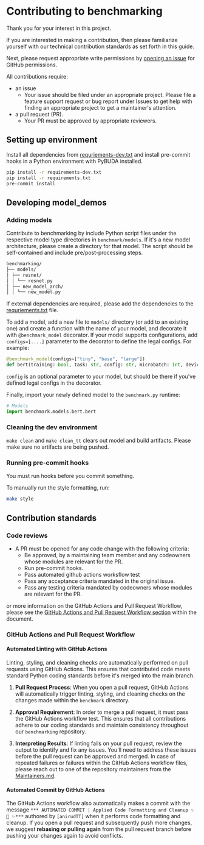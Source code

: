 # Contributing to benchmarking

Thank you for your interest in this project.

If you are interested in making a contribution, then please familiarize
yourself with our technical contribution standards as set forth in this guide.

Next, please request appropriate write permissions by [opening an
issue](https://github.com/tenstorrent/benchmarking/issues/new/choose) for
GitHub permissions.

All contributions require:

- an issue
  - Your issue should be filed under an appropriate project. Please file a
    feature support request or bug report under Issues to get help with finding
    an appropriate project to get a maintainer's attention.
- a pull request (PR).
  - Your PR must be approved by appropriate reviewers.

## Setting up environment

Install all dependencies from [requriements-dev.txt](requirements-dev.txt) and install pre-commit hooks in a Python environment with PyBUDA installed.

```bash
pip install -r requirements-dev.txt
pip install -r requirements.txt
pre-commit install
```

## Developing model_demos

### Adding models

Contribute to benchmarking by include Python script files under the respective model type directories in `benchmark/models`. If it's a new model architecture, please create a directory for that model. The script should be self-contained and include pre/post-processing steps.

```bash
benchmarking/
├── models/
│ ├── resnet/
│ │ └── resnet.py
│ ├── new_model_arch/
│ │ └── new_model.py
```

If external dependencies are required, please add the dependencies to the [requriements.txt](requirements.txt) file.

To add a model, add a new file to `models/` directory (or add to an existing one) and create a function with the name of your model, and decorate it with
`@benchmark_model` decorator. If your model supports configurations, add `configs=[....]` parameter to the decorator to define the legal configs. For example:

```python
@benchmark_model(configs=["tiny", "base", "large"])
def bert(training: bool, task: str, config: str, microbatch: int, device: str, data_type: str):
```

`config` is an optional parameter to your model, but should be there if you've defined legal configs in the decorator.

Finally, import your newly defined model to the `benchmark.py` runtime:

```python
# Models
import benchmark.models.bert.bert
```

### Cleaning the dev environment

`make clean` and `make clean_tt` clears out model and build artifacts. Please make sure no artifacts are being pushed.

### Running pre-commit hooks

You must run hooks before you commit something.

To manually run the style formatting, run:

```bash
make style
```

## Contribution standards

### Code reviews

- A PR must be opened for any code change with the following criteria:
  - Be approved, by a maintaining team member and any codeowners whose modules
    are relevant for the PR.
  - Run pre-commit hooks.
  - Pass automated github actions worksflow test
  - Pass any acceptance criteria mandated in the original issue.
  - Pass any testing criteria mandated by codeowners whose modules are relevant
    for the PR.

or more information on the GitHub Actions and Pull Request Workflow, please see the [GitHub Actions and Pull Request Workflow section](#github-actions-and-pull-request-workflow) within the document.

### GitHub Actions and Pull Request Workflow

#### Automated Linting with GitHub Actions

Linting, styling, and cleaning checks are automatically performed on pull requests using GitHub Actions. This ensures that contributed code meets standard Python coding standards before it's merged into the main branch.

1. **Pull Request Process**: When you open a pull request, GitHub Actions will automatically trigger linting, styling, and cleaning checks on the changes made within the `benchmark` directory.

2. **Approval Requirement**: In order to merge a pull request, it must pass the GitHub Actions workflow test. This ensures that all contributions adhere to our coding standards and maintain consistency throughout our `benchmarking` repository.

3. **Interpreting Results**: If linting fails on your pull request, review the output to identify and fix any issues. You'll need to address these issues before the pull request can be approved and merged. In case of repeated failures or failures within the GitHub Actions workflow files, please reach out to one of the repository maintainers from the [Maintainers.md](MAINTAINERS.md).

#### Automated Commit by GitHub Actions

The GitHub Actions workflow also automatically makes a commit with the message ```*** AUTOMATED COMMIT | Applied Code Formatting and Cleanup ✨ 🍰 ✨***``` authored by ```[anirudTT]``` when it performs code formatting and cleanup. If you open a pull request and subsequently push more changes, we suggest **rebasing or pulling again** from the pull request branch before pushing your changes again to avoid conflicts.
